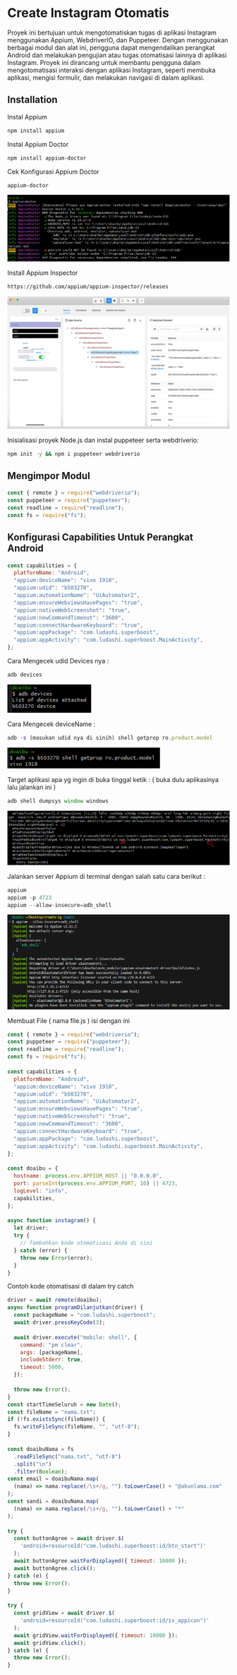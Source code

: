 # Create Instagram Otomatis

Proyek ini bertujuan untuk mengotomatiskan tugas di aplikasi Instagram menggunakan Appium, WebdriverIO, dan Puppeteer. Dengan menggunakan berbagai modul dan alat ini, pengguna dapat mengendalikan perangkat Android dan melakukan pengujian atau tugas otomatisasi lainnya di aplikasi Instagram. Proyek ini dirancang untuk membantu pengguna dalam mengotomatisasi interaksi dengan aplikasi Instagram, seperti membuka aplikasi, mengisi formulir, dan melakukan navigasi di dalam aplikasi.

## Installation

Instal Appium

```bash
npm install appium

```

Instal Appium Doctor

```bash
npm install appium-doctor
```

Cek Konfigurasi Appium Doctor

```bash
appium-doctor
```

![App Screenshot](./img/appium-doctor.png)

Install Appium Inspector

```bash
https://github.com/appium/appium-inspector/releases
```

![App Screenshot](./img/inspector-window.png)

Inisialisasi proyek Node.js dan instal puppeteer serta webdriverio:

```bash
npm init -y && npm i puppeteer webdriverio
```

## Mengimpor Modul

```javascript
const { remote } = require("webdriverio");
const puppeteer = require("puppeteer");
const readline = require("readline");
const fs = require("fs");
```

## Konfigurasi Capabilities Untuk Perangkat Android

```javascript
const capabilities = {
  platformName: "Android",
  "appium:deviceName": "vivo 1918",
  "appium:udid": "b503270",
  "appium:automationName": "UiAutomator2",
  "appium:ensureWebviewsHavePages": "true",
  "appium:nativeWebScreenshot": "true",
  "appium:newCommandTimeout": "3600",
  "appium:connectHardwareKeyboard": "true",
  "appium:appPackage": "com.ludashi.superboost",
  "appium:appActivity": "com.ludashi.superboost.MainActivity",
};
```

Cara Mengecek udid Devices nya :

```javascript
adb devices
```

![App Screenshot](./img/adb-devices.png)

Cara Mengecek deviceName :

```javascript
adb -s (masukan udid nya di sinih) shell getprop ro.product.model
```

![App Screenshot](./img/deviceName.png)

Target aplikasi apa yg ingin di buka tinggal ketik : ( buka dulu aplikasinya lalu jalankan ini )

```javascript
adb shell dumpsys window windows
```

![App Screenshot](./img/target-aplikasi.png)

Jalankan server Appium di terminal dengan salah satu cara berikut :

```javascript
appium
appium -p 4723
appium --allow-insecure=adb_shell
```

![App Screenshot](./img/server-appium.png)

Membuat File ( nama file.js ) isi dengan ini

```javascript
const { remote } = require("webdriverio");
const puppeteer = require("puppeteer");
const readline = require("readline");
const fs = require("fs");

const capabilities = {
  platformName: "Android",
  "appium:deviceName": "vivo 1918",
  "appium:udid": "b503270",
  "appium:automationName": "UiAutomator2",
  "appium:ensureWebviewsHavePages": "true",
  "appium:nativeWebScreenshot": "true",
  "appium:newCommandTimeout": "3600",
  "appium:connectHardwareKeyboard": "true",
  "appium:appPackage": "com.ludashi.superboost",
  "appium:appActivity": "com.ludashi.superboost.MainActivity",
};

const doaibu = {
  hostname: process.env.APPIUM_HOST || "0.0.0.0",
  port: parseInt(process.env.APPIUM_PORT, 10) || 4723,
  logLevel: "info",
  capabilities,
};

async function instagram() {
  let driver;
  try {
    // Tambahkan kode otomatisasi Anda di sini
  } catch (error) {
    throw new Error(error);
  }
}
```

Contoh kode otomatisasi di dalam try catch

```javascript
driver = await remote(doaibu);
async function programDilanjutkan(driver) {
  const packageName = "com.ludashi.superboost";
  await driver.pressKeyCode(3);

  await driver.execute("mobile: shell", {
    command: "pm clear",
    args: [packageName],
    includeStderr: true,
    timeout: 5000,
  });

  throw new Error();
}
const startTimeSeluruh = new Date();
const fileName = "nama.txt";
if (!fs.existsSync(fileName)) {
  fs.writeFileSync(fileName, "", "utf-8");
}

const doaibuNama = fs
  .readFileSync("nama.txt", "utf-8")
  .split("\n")
  .filter(Boolean);
const email = doaibuNama.map(
  (nama) => nama.replace(/\s+/g, "").toLowerCase() + "@akunlama.com"
);
const sandi = doaibuNama.map(
  (nama) => nama.replace(/\s+/g, "").toLowerCase() + "*"
);

try {
  const buttonAgree = await driver.$(
    'android=resourceId("com.ludashi.superboost:id/btn_start")'
  );
  await buttonAgree.waitForDisplayed({ timeout: 10000 });
  await buttonAgree.click();
} catch (e) {
  throw new Error();
}

try {
  const gridView = await driver.$(
    'android=resourceId("com.ludashi.superboost:id/iv_appicon")'
  );
  await gridView.waitForDisplayed({ timeout: 10000 });
  await gridView.click();
} catch (e) {
  throw new Error();
}
```
